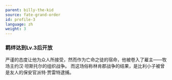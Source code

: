 ```yaml
---
parent: billy-the-kid
source: fate-grand-order
id: profile-3
language: zh
weight: 3
---
```


### 羁绊达到Lv.3后开放

严谨的态度让他为众人所接受，然而作为亡命之徒的宿命，他被卷入了雇主——牧场主约汉·坦斯托尔的组织战争。
而这场俗称林肯郡战争的结果，是比利小子被曾是友人的保安官派特·贾雷特逮捕。
